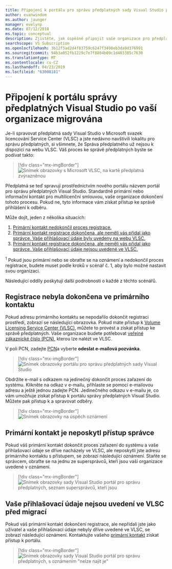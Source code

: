 ```yaml
---
title: Připojení k portálu pro správu předplatných sady Visual Studio po dokončení migrace
author: evanwindom
ms.author: jaunger
manager: evelynp
ms.date: 07/12/2018
ms.topic: conceptual
description: Zjistěte, jak úspěšně připojit vaše organizace pro předplatná sady Visual Studio po migraci na portál pro správu.
searchscope: VS Subscription
ms.openlocfilehash: 3b12f5ad2d4f83759c6247f3498eb3da9d376991
ms.sourcegitcommit: 94b3a052fb1229c7e7f8804b09c1d403385c7630
ms.translationtype: MT
ms.contentlocale: cs-CZ
ms.lasthandoff: 04/23/2019
ms.locfileid: "63008181"
---
```

# <a name="onboard-to-the-visual-studio-subscriptions-administration-portal-after-your-organization-is-migrated"></a>Připojení k portálu správy předplatných Visual Studio po vaší organizace migrována

Je-li spravovat předplatná sady Visual Studio v Microsoft svazek licencování Service Center (VLSC) a jste nedávno navštívili lokalitu pro správu předplatných, si všimnete, že Správa předplatného už nejsou k dispozici na webu VLSC. Váš proces ke správě předplatných byste se podívat takto:
> [!div class="mx-imgBorder"]
> ![Snímek obrazovky s Microsoft VLSC, na kartě předplatná zvýrazněnou](_img/post-migration-onboarding/vlsc-subscriptions.png)

Předplatná se teď spravují prostřednictvím nového portálu názvem portál pro správu předplatných Visual Studio. Standardně primární nebo informační kontakt pro multilicenční smlouvou, vaše organizace dokončení tohoto procesu. Pokud ne, tyto informace vám získat přístup ke správě přihlášení k odběru.

Může dojít, jeden z několika situacích:

1. [Primární kontakt nedokončil proces registrace.](#onboarding-not-completed-by-primary-contact)
2. [Primární kontakt registrace dokončena, ale neměli vás přidal jako správce. Vaše přihlašovací údaje byly uvedeny na webu VLSC.](#primary-contact-did-not-provide-you-administrator-access)
3. [Primární kontakt registrace dokončena, ale neměli vás přidal jako správce. Vaše přihlašovací údaje nejsou uvedené ve VLSC.](#your-credentials-were-not-listed-in-vlsc-prior-to-migration)

<sup>1</sup> Pokud jsou primární nebo se obraťte se na oznámení a nedokončil proces registrace, budete muset podle kroků v scénář č. 1, aby bylo možné nastavit svou organizaci.

Následující oddíly poskytují další podrobnosti o každé z těchto scénářů.

## <a name="onboarding-not-completed-by-primary-contact"></a>Registrace nebyla dokončena ve primárního kontaktu

Pokud adresu primárního kontaktu se nepodařilo dokončit registraci prostředí, zobrazí se následující obrazovka. Pokud máte přístup k [Volume Licensing Service Center (VLSC)](https://www.microsoft.com/Licensing/servicecenter/default.aspx), můžete to provést a získat přístup ke správě předplatných. Vaše organizace budete potřebovat [veřejné zákaznické číslo (PCN)](find-pcn.md), kterou lze nalézt ve VLSC.

V poli PCN, zadejte [PCN](find-pcn.md)a vyberte **odeslat e-mailová pozvánka**.
> [!div class="mx-imgBorder"]
> ![Snímek obrazovky portálu pro správu předplatných sady Visual Studio](_img/post-migration-onboarding/send-invitation.png)

Obdržíte e-mail s odkazem na jedinečný dokončit proces zařazení do systému. Klikněte na odkaz v e-mailu, přihlaste se pomocí e-mailovou adresu a ještě jednou zadejte PCN. Jedinečného odkazu v e-mailu je, co vám umožňuje získat přístup k portálu správy předplatných Visual Studio. Můžete pak přístup k a spravovat odběry.
> [!div class="mx-imgBorder"]
> ![Snímek obrazovky na úspěch oznámení](_img/post-migration-onboarding/email-success.png)

## <a name="primary-contact-did-not-provide-you-administrator-access"></a>Primární kontakt je neposkytl přístup správce

Pokud váš primární kontakt dokončit proces zařazení do systému a vaše přihlašovací údaje se dříve nacházely ve VLSC, ale neposkytli jste adresu primárního kontaktu s přístupem, se zobrazí následující oznámení. Staňte se správcem, obraťte se na jednu ze supersprávců, kteří jsou vaší organizace uvedené v oznámení.
> [!div class="mx-imgBorder"]
> ![Snímek obrazovky sady Visual Studio portál pro správu předplatných, seznam supersprávců, kteří jsou](_img/post-migration-onboarding/admin-list.png)

## <a name="your-credentials-were-not-listed-in-vlsc-prior-to-migration"></a>Vaše přihlašovací údaje nejsou uvedení ve VLSC před migrací

Pokud váš primární kontakt dokončení registrace, ale nepřidali jste jako uživatel a vaše přihlašovací údaje nebyly dříve uvedené ve VLSC, se zobrazí následující oznámení. Kontaktujte vašeho [primární kontakt](find-primary-contact.md) získat přístup k portálu.
> [!div class="mx-imgBorder"]
> ![Snímek obrazovky sady Visual Studio portál pro správu předplatných, s oznámením "nelze najít je"](_img/post-migration-onboarding/cant-find-you.png)